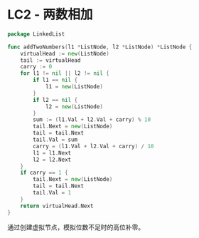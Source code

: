 # LC2 - 两数相加

```go title="AddTwoNumbers.go" linenums="1" hl_lines="14 18"
package LinkedList

func addTwoNumbers(l1 *ListNode, l2 *ListNode) *ListNode {
	virtualHead := new(ListNode)
	tail := virtualHead
	carry := 0
	for l1 != nil || l2 != nil {
		if l1 == nil {
			l1 = new(ListNode)
		}
		if l2 == nil {
			l2 = new(ListNode)
		}
		sum := (l1.Val + l2.Val + carry) % 10
		tail.Next = new(ListNode)
		tail = tail.Next
		tail.Val = sum
		carry = (l1.Val + l2.Val + carry) / 10
		l1 = l1.Next
		l2 = l2.Next
	}
	if carry == 1 {
		tail.Next = new(ListNode)
		tail = tail.Next
		tail.Val = 1
	}
	return virtualHead.Next
}
```

通过创建虚拟节点，模拟位数不足时的高位补零。